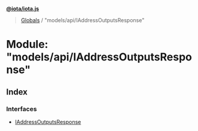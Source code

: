 **[@iota/iota.js](../README.md)**

> [Globals](../README.md) / "models/api/IAddressOutputsResponse"

# Module: "models/api/IAddressOutputsResponse"

## Index

### Interfaces

* [IAddressOutputsResponse](../interfaces/_models_api_iaddressoutputsresponse_.iaddressoutputsresponse.md)
